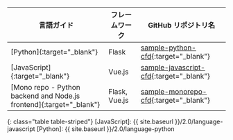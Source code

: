 | 言語ガイド                                | フレームワーク | GitHub リポジトリ名
|-----------------------------------------|--------------|----------------------------------------------------------|
| [Python]{:target="_blank"}              | Flask        | [sample-python-cfd]{:target="_blank"}           |
| [JavaScript]{:target="_blank"}          | Vue.js        | [sample-javascript-cfd]{:target="_blank"}   |
| [Mono repo - Python backend and Node.js frontend]{:target="_blank"}              | Flask, Vue.js       | [sample-monorepo-cfd]{:target="_blank"}          |
{: class="table table-striped"}
[JavaScript]: {{ site.baseurl }}/2.0/language-javascript [Python]: {{ site.baseurl }}/2.0/language-python

[Java]: https://github.com/CircleCI-Public/sample-java-cfd/blob/main/README.MD
[C#.NET]: https://github.com/CircleCI-Public/sample-dotnet-cfd/blob/main/README.MD


[sample-python-cfd]: https://github.com/CircleCI-Public/sample-python-cfd
[sample-javascript-cfd]: https://github.com/CircleCI-Public/sample-javascript-cfd
[sample-monorepo-cfd]: https://github.com/CircleCI-Public/sample-monorepo-cfd
[sample-java-cfd]: https://github.com/CircleCI-Public/sample-java-cfd
[sample-dotnet-cfd]: https://github.com/CircleCI-Public/sample-dotnet-cfd

